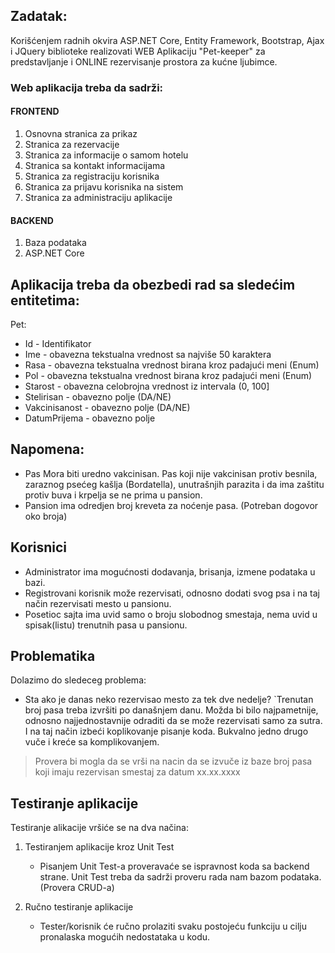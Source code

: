 ## Zadatak:

Korišćenjem radnih okvira ASP.NET Core, Entity Framework, Bootstrap, Ajax i JQuery biblioteke realizovati WEB Aplikaciju "Pet-keeper" za predstavljanje i ONLINE rezervisanje prostora za kućne ljubimce.

### Web aplikacija treba da sadrži:

#### FRONTEND

1. Osnovna stranica za prikaz
2. Stranica za rezervacije
3. Stranica za informacije o samom hotelu
4. Stranica sa kontakt informacijama
5. Stranica za registraciju korisnika
6. Stranica za prijavu korisnika na sistem
7. Stranica za administraciju aplikacije

#### BACKEND

1. Baza podataka
2. ASP.NET Core

## Aplikacija treba da obezbedi rad sa sledećim entitetima:

Pet:
- Id - Identifikator
- Ime - obavezna tekstualna vrednost sa najviše 50 karaktera
- Rasa - obavezna tekstualna vrednost birana kroz padajući meni (Enum)
- Pol - obavezna tekstualna vrednost birana kroz padajući meni (Enum)
- Starost - obavezna celobrojna vrednost iz intervala (0, 100]
- Stelirisan - obavezno polje (DA/NE)
- Vakcinisanost - obavezno polje (DA/NE)
- DatumPrijema - obavezno polje

## Napomena:

- Pas Mora biti uredno vakcinisan. Pas koji nije vakcinisan protiv besnila, zaraznog psećeg kašlja (Bordatella), unutrašnjih parazita i da ima zaštitu protiv buva i krpelja se ne prima u pansion. 
- Pansion ima odredjen broj kreveta za noćenje pasa. 
 (Potreban dogovor oko broja)

## Korisnici

- Administrator ima mogućnosti dodavanja, brisanja, izmene podataka u bazi.
- Registrovani korisnik može rezervisati, odnosno dodati svog psa i na taj način rezervisati mesto u pansionu.
- Posetioc sajta ima uvid samo o broju slobodnog smestaja, nema uvid u spisak(listu) trenutnih pasa u pansionu.

## Problematika
Dolazimo do sledeceg problema:

- Sta ako je danas neko rezervisao mesto za tek dve nedelje?
`Trenutan broj pasa treba izvršiti po današnjem danu.
Možda bi bilo najpametnije, odnosno najjednostavnije odraditi da se može rezervisati samo za sutra.
I na taj način izbeći koplikovanje pisanje koda. Bukvalno jedno drugo vuče i kreće sa komplikovanjem.

> Provera bi mogla da se vrši na nacin da se izvuče iz baze broj pasa koji imaju rezervisan smestaj za datum xx.xx.xxxx

## Testiranje aplikacije

Testiranje alikacije vršiće se na dva načina:

1. Testiranjem aplikacije kroz Unit Test

   * Pisanjem Unit Test-a proveravaće se ispravnost koda sa backend strane.
  Unit Test treba da sadrži proveru rada nam bazom podataka. (Provera CRUD-a)

2. Ručno testiranje aplikacije

   * Tester/korisnik će ručno prolaziti svaku postojeću funkciju u cilju pronalaska mogućih nedostataka u kodu.

